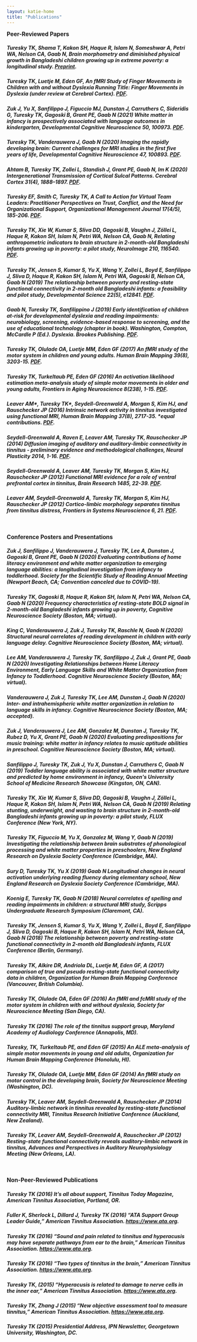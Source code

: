 ```yaml
---
layout: katie-home
title: "Publications"
---
```


<span style="font-weight: bold; font-size:1.1em;">Peer-Reviewed Papers</span>  

##### Turesky TK, Shama T, Kakon SH, Haque R, Islam N, Someshwar A, Petri WA, Nelson CA, Gaab N, Brain morphometry and diminished physical growth in Bangladeshi children growing up in extreme poverty: a longitudinal study. [Preprint](https://www.biorxiv.org/content/10.1101/2021.02.24.432797v1).

##### Turesky TK, Luetje M, Eden GF, An fMRI Study of Finger Movements in Children with and without Dyslexia Running Title: Finger Movements in Dyslexia (under review at Cerebral Cortex). [PDF](pdfs/Turesky_etal,2020b.pdf).

##### Zuk J, Yu X, Sanfilippo J, Figuccio MJ, Dunstan J, Carruthers C, Sideridis G, Turesky TK, Gagoski B, Grant PE, Gaab N (2021) White matter in infancy is prospectively associated with language outcomes in kindergarten, Developmental Cognitive Neuroscience 50, 100973. [PDF](pdfs/Zuk_etal,2021.pdf).
 
##### Turesky TK, Vanderauwera J, Gaab N (2020) Imaging the rapidly developing brain: Current challenges for MRI studies in the first five years of life, Developmental Cognitive Neuroscience 47, 100893. [PDF](pdfs/Turesky_etal,2020c.pdf).

##### Ahtam B, Turesky TK, Zollei L, Standish J, Grant PE, Gaab N, Im K (2020) Intergenerational Transmission of Cortical Sulcal Patterns. Cerebral Cortex 31(4), 1888–1897. [PDF](pdfs/Ahtam_etal,2020.pdf).

##### Turesky EF, Smith C, Turesky TK, A Call to Action for Virtual Team Leaders: Practitioner Perspectives on Trust, Conflict, and the Need for Organizational Support, Organizational Management Journal 17(4/5), 185-206. [PDF](pdfs/TureskyE_etal,2020.pdf).

##### Turesky TK, Xie W, Kumar S, Sliva DD, Gagoski B, Vaughn J, Zöllei L, Haque R, Kakon SH, Islam N, Petri WA, Nelson CA, Gaab N, Relating anthropometric indicators to brain structure in 2-month-old Bangladeshi infants growing up in poverty: a pilot study, NeuroImage 210, 116540. [PDF](pdfs/Turesky_etal,2020.pdf). 

##### Turesky TK, Jensen S, Kumar S, Yu X, Wang Y, Zollei L, Boyd E, Sanfilippo J, Sliva D, Haque R, Kakon SH, Islam N, Petri WA, Gagoski B, Nelson CA, Gaab N (2019) The relationship between poverty and resting-state functional connectivity in 2-month old Bangladeshi infants: a feasibility and pilot study, Developmental Science 22(5), e12841. [PDF](pdfs/Turesky_etal,2019.pdf).

##### Gaab N, Turesky TK, Sanfilippino J (2019) Early identification of children at-risk for developmental dyslexia and reading impairments: neurobiology, screening, evidence-based response to screening, and the use of educational technology (chapter in book). Washington, Compton, McCardle P (Ed.). Dyslexia. Brookes Publishing. [PDF](pdfs/Gaab_etal-chapter.pdf).

##### Turesky TK, Olulade OA, Luetje MM, Eden GF (2017) An fMRI study of the motor system in children and young adults. Human Brain Mapping 39(8), 3203-15. [PDF](pdfs/Turesky_etal,2017.pdf).

##### Turesky TK, Turkeltaub PE, Eden GF (2016) An activation likelihood estimation meta-analysis study of simple motor movements in older and young adults, Frontiers in Aging Neuroscience 8(238), 1-15. [PDF](pdfs/Turesky_etal,2016.pdf).

##### Leaver AM\*, Turesky TK\*, Seydell-Greenwald A, Morgan S, Kim HJ, and Rauschecker JP (2016) Intrinsic network activity in tinnitus investigated using functional MRI, Human Brain Mapping 37(8), 2717-35. *equal contributions. [PDF](pdfs/Leaver&Turesky_etal,2016.pdf).

##### Seydell-Greenwald A, Raven E, Leaver AM, Turesky TK, Rauschecker JP (2014) Diffusion imaging of auditory and auditory-limbic connectivity in tinnitus - preliminary evidence and methodological challenges, Neural Plasticity 2014, 1-16. [PDF](pdfs/Seydell-Greenwald_etal,2014.pdf).

##### Seydell-Greenwald A, Leaver AM, Turesky TK, Morgan S, Kim HJ, Rauschecker JP (2012) Functional MRI evidence for a role of ventral prefrontal cortex in tinnitus, Brain Research 1485, 22-39. [PDF](pdfs/Seydell-Greenwald_etal,2012.pdf).

##### Leaver AM, Seydell-Greenwald A, Turesky TK, Morgan S, Kim HJ, Rauschecker JP (2012) Cortico-limbic morphology separates tinnitus from tinnitus distress, Frontiers in Systems Neuroscience 6, 21. [PDF](pdfs/Leaver_etal,2012.pdf).  

<br/>  

<span style="font-weight: bold; font-size:1.1em;">Conference Posters and Presentations</span>  

##### Zuk J, Sanfilippo J, Vanderauwera J, Turesky TK, Lee A, Dunstan J, Gagoski B, Grant PE, Gaab N (2020) Evaluating contributions of home literacy environment and white matter organization to emerging language abilities: a longitudinal investigation from infancy to toddlerhood. Society for the Scientific Study of Reading Annual Meeting (Newport Beach, CA; Convention canceled due to COVID-19).

##### Turesky TK, Gagoski B, Haque R, Kakon SH, Islam N, Petri WA, Nelson CA, Gaab N (2020) Frequency characteristics of resting-state BOLD signal in 2-month-old Bangladeshi infants growing up in poverty, Cognitive Neuroscience Society (Boston, MA; virtual).

##### King C, Vanderauwera J, Zuk J, Turesky TK, Raschle N, Gaab N (2020) Structural neural correlates of reading development in children with early language delay. Cognitive Neuroscience Society (Boston, MA; virtual).

##### Lee AM, Vanderauwera J, Turesky TK, Sanfilippo J, Zuk J, Grant PE, Gaab N (2020) Investigating Relationships between Home Literacy Environment, Early Language Skills and White Matter Organization from Infancy to Toddlerhood. Cognitive Neuroscience Society (Boston, MA; virtual).

##### Vanderauwera J, Zuk J, Turesky TK, Lee AM, Dunstan J, Gaab N (2020) Inter- and intrahemispheric white matter organization in relation to language skills in infancy. Cognitive Neuroscience Society (Boston, MA; accepted). 

##### Zuk J, Vanderauwera J, Lee AM, Gonzalez M, Dunstan J, Turesky TK, Rubez D, Yu X, Grant PE, Gaab N (2020) Evaluating predispositions for music training: white matter in infancy relates to music aptitude abilities in preschool. Cognitive Neuroscience Society (Boston, MA; virtual). 

##### Sanfilippo J, Turesky TK, Zuk J, Yu X, Dunstan J, Carruthers C, Gaab N (2019) Toddler language ability is associated with white matter structure and predicted by home environment in infancy, Queen's University School of Medicine Research Showcase (Kingston, ON, CAN).

##### Turesky TK, Xie W, Kumar S, Sliva DD, Gagoski B, Vaughn J, Zöllei L, Haque R, Kakon SH, Islam N, Petri WA, Nelson CA, Gaab N (2019) Relating stunting, underweight, and wasting to brain structure in 2-month-old Bangladeshi infants growing up in poverty: a pilot study, FLUX Conference (New York, NY).

##### Turesky TK, Figuccio M, Yu X, Gonzalez M, Wang Y, Gaab N (2019) Investigating the relationship between brain substrates of phonological processing and white matter properties in preschoolers, New England Research on Dyslexia Society Conference (Cambridge, MA).

##### Sury D, Turesky TK, Yu X (2019) Gaab N Longitudinal changes in neural activation underlying reading fluency during elementary school, New England Research on Dyslexia Society Conference (Cambridge, MA).

##### Koenig E, Turesky TK, Gaab N (2018) Neural correlates of spelling and reading impairments in children: a structural MRI study, Scripps Undergraduate Research Symposium (Claremont, CA).

##### Turesky TK, Jensen S, Kumar S, Yu X, Wang Y, Zollei L, Boyd E, Sanfilippo J, Sliva D, Gagoski B, Haque R, Kakon SH, Islam N, Petri WA, Nelson CA, Gaab N (2018) The relationship between poverty and resting-state functional connectivity in 2-month old Bangladeshi infants, FLUX Conference (Berlin, Germany).

##### Turesky TK, Alkire DR, Andriola DL, Luetje M, Eden GF, A (2017) comparison of true and pseudo resting-state functional connectivity data in children, Organization for Human Brain Mapping Conference (Vancouver, British Columbia).

##### Turesky TK, Olulade OA, Eden GF (2016) An fMRI and fcMRI study of the motor system in children with and without dyslexia, Society for Neuroscience Meeting (San Diego, CA).

##### Turesky TK (2016) The role of the tinnitus support group, Maryland Academy of Audiology Conference (Annapolis, MD).

##### Turesky, TK, Turkeltaub PE, and Eden GF (2015) An ALE meta-analysis of simple motor movements in young and old adults, Organization for Human Brain Mapping Conference (Honolulu, HI).

##### Turesky TK, Olulade OA, Luetje MM, Eden GF (2014) An fMRI study on motor control in the developing brain, Society for Neuroscience Meeting (Washington, DC).

##### Turesky TK, Leaver AM, Seydell-Greenwald A, Rauschecker JP (2014) Auditory-limbic network in tinnitus revealed by resting-state functional connectivity MRI, Tinnitus Research Initiative Conference (Auckland, New Zealand).

##### Turesky TK, Leaver AM, Seydell-Greenwald A, Rauschecker JP (2012) Resting-state functional connectivity reveals auditory-limbic network in tinnitus, Advances and Perspectives in Auditory Neurophysiology Meeting (New Orleans, LA).  

<br/>  

<span style="font-weight: bold; font-size:1.1em;">Non-Peer-Reviewed Publications</span>  

##### Turesky TK (2016) It’s all about support, Tinnitus Today Magazine, American Tinnitus Association, Portland, OR.

##### Fuller K, Sherlock L, Dillard J, Turesky TK (2016) “ATA Support Group Leader Guide,” American Tinnitus Association. https://www.ata.org.

##### Turesky TK (2016) “Sound and pain related to tinnitus and hyperacusis may have separate pathways from ear to the brain,” American Tinnitus Association. https://www.ata.org.

##### Turesky TK (2016) “Two types of tinnitus in the brain,” American Tinnitus Association. https://www.ata.org.

##### Turesky TK, (2015) “Hyperacusis is related to damage to nerve cells in the inner ear,” American Tinnitus Association. https://www.ata.org.

##### Turesky TK, Zhang J (2015) “New objective assessment tool to measure tinnitus,” American Tinnitus Association. https://www.ata.org.

##### Turesky TK (2015) Presidential Address, IPN Newsletter, Georgetown University, Washington, DC.


<!--stackedit_data:
eyJoaXN0b3J5IjpbLTYxOTc0MjMyOCwxODcwOTgyMzI2LDc4Nz
Q2NjY0N119
-->
